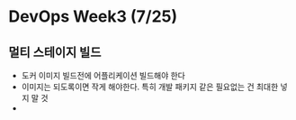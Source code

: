 # DevOps Week3 (7/25)
## 멀티 스테이지 빌드
* 도커 이미지 빌드전에 어플리케이션 빌드해야 한다
* 이미지는 되도록이면 작게 해야한다. 특히 개발 패키지 같은 필요없는 건 최대한 넣지 말 것
* 





<!--stackedit_data:
eyJoaXN0b3J5IjpbMTA3NTM2ODIyOSwtMTExOTk0MDkxNSwxMD
E0MTMyNjQ3LDU2MjYxODE0N119
-->